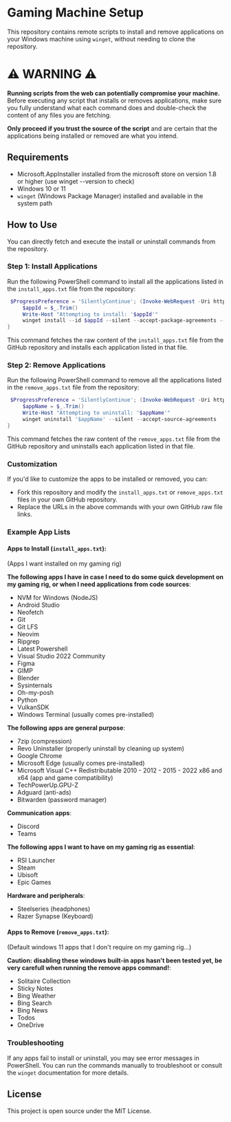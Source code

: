 # Gaming Machine Setup

This repository contains remote scripts to install and remove applications on your Windows machine using `winget`, without needing to clone the repository.

# ⚠️ WARNING ⚠️

**Running scripts from the web can potentially compromise your machine.**  
Before executing any script that installs or removes applications, make sure you fully understand what each command does and double-check the content of any files you are fetching.

**Only proceed if you trust the source of the script** and are certain that the applications being installed or removed are what you intend.


## Requirements
- Microsoft.AppInstaller installed from the microsoft store on version 1.8 or higher (use winget --version to check)
- Windows 10 or 11
- `winget` (Windows Package Manager) installed and available in the system path

## How to Use

You can directly fetch and execute the install or uninstall commands from the repository.

### Step 1: Install Applications

Run the following PowerShell command to install all the applications listed in the `install_apps.txt` file from the repository:

```powershell
 $ProgressPreference = 'SilentlyContinue'; (Invoke-WebRequest -Uri https://raw.githubusercontent.com/simbaclaws/gaming-machine/main/install_apps.txt).Content -split "`n" | ForEach-Object {
     $appId = $_.Trim()
     Write-Host "Attempting to install: '$appId'"
     winget install --id $appId --silent --accept-package-agreements --accept-source-agreements
}
```

This command fetches the raw content of the `install_apps.txt` file from the GitHub repository and installs each application listed in that file.

### Step 2: Remove Applications

Run the following PowerShell command to remove all the applications listed in the `remove_apps.txt` file from the repository:

```powershell
 $ProgressPreference = 'SilentlyContinue'; (Invoke-WebRequest -Uri https://raw.githubusercontent.com/simbaclaws/gaming-machine/main/remove_apps.txt).Content -split "`n" | ForEach-Object {
     $appName = $_.Trim()
     Write-Host "Attempting to uninstall: '$appName'"
     winget uninstall '$appName' --silent --accept-source-agreements
}
```

This command fetches the raw content of the `remove_apps.txt` file from the GitHub repository and uninstalls each application listed in that file.

### Customization

If you'd like to customize the apps to be installed or removed, you can:
- Fork this repository and modify the `install_apps.txt` or `remove_apps.txt` files in your own GitHub repository.
- Replace the URLs in the above commands with your own GitHub raw file links.

### Example App Lists

#### Apps to Install (`install_apps.txt`):
(Apps I want installed on my gaming rig)

**The following apps I have in case I need to do some quick development on my gaming rig, or when I need applications from code sources**:
- NVM for Windows (NodeJS)
- Android Studio
- Neofetch
- Git
- Git LFS
- Neovim
- Ripgrep
- Latest Powershell
- Visual Studio 2022 Community
- Figma
- GIMP
- Blender
- Sysinternals
- Oh-my-posh
- Python
- VulkanSDK
- Windows Terminal (usually comes pre-installed)

**The following apps are general purpose**:
- 7zip (compression)
- Revo Uninstaller (properly uninstall by cleaning up system)
- Google Chrome
- Microsoft Edge (usually comes pre-installed)
- Microsoft Visual C++ Redistributable 2010 - 2012 - 2015 - 2022 x86 and x64 (app and game compatibility)
- TechPowerUp.GPU-Z
- Adguard (anti-ads)
- Bitwarden (password manager)

**Communication apps**:
- Discord
- Teams

**The following apps I want to have on my gaming rig as essential**:
- RSI Launcher
- Steam
- Ubisoft
- Epic Games

**Hardware and peripherals**:
- Steelseries (headphones)
- Razer Synapse (Keyboard)

#### Apps to Remove (`remove_apps.txt`):
(Default windows 11 apps that I don't require on my gaming rig...)

**Caution: disabling these windows built-in apps hasn't been tested yet, be very carefull when running the remove apps command!**:

- Solitaire Collection
- Sticky Notes
- Bing Weather
- Bing Search
- Bing News
- Todos
- OneDrive

### Troubleshooting

If any apps fail to install or uninstall, you may see error messages in PowerShell. You can run the commands manually to troubleshoot or consult the `winget` documentation for more details.

## License

This project is open source under the MIT License.
